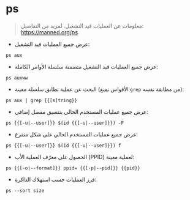 # ps

> معلومات عن العمليات قيد التشغيل.
> لمزيد من التفاصيل: <https://manned.org/ps>.

- عرض جميع العمليات قيد التشغيل:

`ps aux`

- عرض جميع العمليات قيد التشغيل متضمنة سلسلة الأوامر الكاملة:

`ps auxww`

- البحث عن عملية تطابق سلسلة معينة (الأقواس تمنع `grep` من مطابقة نفسه):

`ps aux | grep {{[s]tring}}`

- عرض جميع عمليات المستخدم الحالي بتنسيق مفصل إضافي:

`ps {{[-u|--user]}} $(id {{[-u|--user]}}) -F`

- عرض جميع عمليات المستخدم الحالي على شكل متفرع:

`ps {{[-u|--user]}} $(id {{[-u|--user]}}) f`

- الحصول على معرّف العملية الأب (PPID) لعملية معينة:

`ps {{[-o|--format]}} ppid= {{[-p|--pid]}} {{pid}}`

- فرز العمليات حسب استهلاك الذاكرة:

`ps --sort size`
